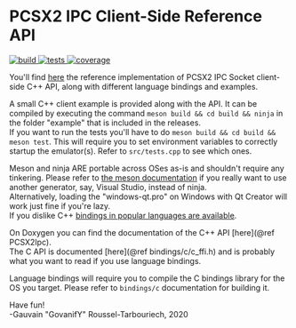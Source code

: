 PCSX2 IPC Client-Side Reference API
======

[![build](https://img.shields.io/jenkins/build?jobUrl=https%3A%2F%2Fci.govanify.com%2Fjob%2Fgovanify%2Fjob%2Fpcsx2_ipc%2Fjob%2Fmaster)
![tests](https://img.shields.io/jenkins/tests?compact_message&jobUrl=https%3A%2F%2Fci.govanify.com%2Fjob%2Fgovanify%2Fjob%2Fpcsx2_ipc%2Fjob%2Fmaster%2F)
![coverage](https://img.shields.io/jenkins/coverage/api?jobUrl=https%3A%2F%2Fci.govanify.com%2Fjob%2Fgovanify%2Fjob%2Fpcsx2_ipc%2Fjob%2Fmaster%2F)
](https://ci.govanify.com/blue/organizations/jenkins/govanify%2Fpcsx2_ipc/activity?branch=master)

You'll find [here](https://code.govanify.com/govanify/pcsx2_ipc/)
the reference implementation of PCSX2 IPC Socket client-side C++ API, along with
different language bindings and examples.    

A small C++ client example is provided along with the API. It can be compiled
by executing the command `meson build && cd build && ninja` in the folder
"example" that is included in the releases.  
If you want to run the tests you'll have to do 
`meson build && cd build && meson test`. This will require you to set
environment variables to correctly startup the emulator(s). Refer to `src/tests.cpp`
to see which ones.

Meson and ninja ARE portable across OSes as-is and shouldn't require any tinkering. Please
refer to [the meson documentation](https://mesonbuild.com/Using-with-Visual-Studio.html) 
if you really want to use another generator, say, Visual Studio, instead of ninja.   
Alternatively, loading the "windows-qt.pro" on Windows with Qt Creator will work just fine if you're lazy.  
If you dislike C++
[bindings in popular languages are
available](https://code.govanify.com/govanify/pcsx2_ipc/src/branch/master/bindings/).

On Doxygen you can find the documentation of the C++ API [here](@ref PCSX2Ipc).  
The C API is documented [here](@ref bindings/c/c_ffi.h) and is probably what you
want to read if you use language bindings.

Language bindings will require you to compile the C bindings library for the OS
you target. Please refer to `bindings/c` documentation for building it.

Have fun!  
-Gauvain "GovanifY" Roussel-Tarbouriech, 2020
